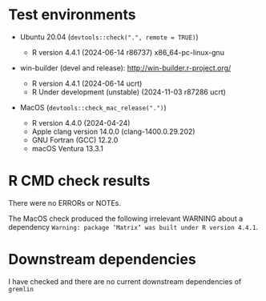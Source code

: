 # Test environments
  - Ubuntu 20.04 (`devtools::check(".", remote = TRUE)`)
    - R version 4.4.1 (2024-06-14 r86737) x86_64-pc-linux-gnu

  - win-builder (devel and release): http://win-builder.r-project.org/
    - R version 4.4.1 (2024-06-14 ucrt) 
    - R Under development (unstable) (2024-11-03 r87286 ucrt)

  - MacOS (`devtools::check_mac_release(".")`)
    - R version 4.4.0 (2024-04-24)
    - Apple clang version 14.0.0 (clang-1400.0.29.202)
    - GNU Fortran (GCC) 12.2.0
    - macOS Ventura 13.3.1


# R CMD check results
There were no ERRORs or NOTEs.

The MacOS check produced the following irrelevant WARNING about a dependency `Warning: package ‘Matrix’ was built under R version 4.4.1`.

# Downstream dependencies
I have checked and there are no current downstream dependencies of `gremlin`

